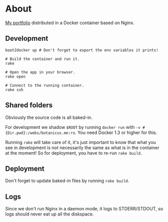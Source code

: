 # About

[My portfolio](http://botanicus.me) distributed in a Docker container based on Nginx.

## Development

```
boot2docker up # Don't forget to export the env variables it prints!

# Build the container and run it.
rake

# Open the app in your browser.
rake open

# Connect to the running container.
rake ssh
```

## Shared folders

Obviously the source code is all baked-in.

For development we shadow `$ROOT` by running `docker run` with `-v #{Dir.pwd}:/webs/botanicus.me:ro`. You need Docker 1.3 or higher for this.

Running `rake` will take care of it, it's just important to know that what you see in development is not necessarily the same as what is in the container at the moment! So for deployment, you have to re-run `rake build`.

## Deployment

Don't forget to update baked-in files by running `rake build`.

## Logs

Since we don't run Nginx in a daemon mode, it logs to STDERR/STDOUT, so logs should never eat up all the diskspace.
